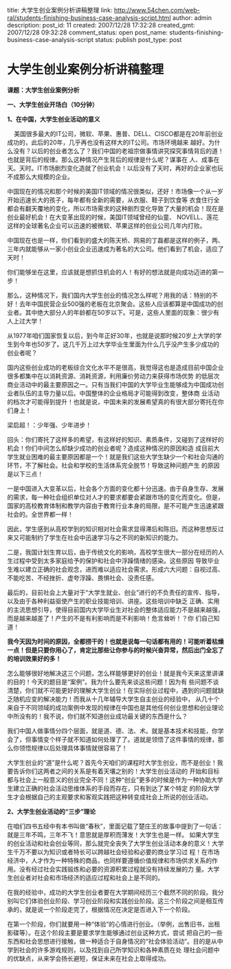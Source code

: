 title: 大学生创业案例分析讲稿整理
link: http://www.54chen.com/web-ral/students-finishing-business-case-analysis-script.html
author: admin
description: 
post_id: 11
created: 2007/12/28 17:32:28
created_gmt: 2007/12/28 09:32:28
comment_status: open
post_name: students-finishing-business-case-analysis-script
status: publish
post_type: post

# 大学生创业案例分析讲稿整理

**课题：大学生创业案例分析**

**一、大学生创业开场白（10分钟）**

**1、在中国，大学生创业活动的意义**

    美国很多最大的IT公司，微软、苹果、惠普、DELL、CISCO都是在20年前创业成功的，此后的20年，几乎再也没有这样大的IT公司。市场环境越来 越好。为什么没有？以后的创业者怎么了？我们中国的老祖宗做事情讲究探究事情背后的道！也就是背后的规律。那么这种情况产生背后的规律是什么呢？谋事在 人、成事在天。天时。IT市场剧烈变化造就了创业机会！以后没有了天时，再好的企业家也玩不成那么大规模的企业。

中国现在的情况和那个时候的美国IT领域的情况很类似，还好！市场像一个从一岁开始迅速长大的孩子，每年都有全新的需要，从衣服、鞋子到饮食等 衣食住行全都会有翻天覆地的变化，所以市场需求的这种剧烈变化导致了大量的机会！现在是创业最好机会！在大变革出现的时候，美国IT领域曾经的仙童、 NOVELL、莲花这样的全球著名企业可以迅速的被微软、苹果这样的创业公司几年内打败。

中国现在也是一样，你们看到的盛大的陈天桥、网易的丁磊都是这样的例子，两、三年内就能够从一家小创业企业迅速成为著名的大公司。他们看到了机会，适应了天时！

你们能够坐在这里，应该就是想抓住机会的人！有好的想法就是向成功迈进的第一步！

那么，这种情况下，我们国内大学生创业的情况怎么样呢？用我的话：特别的不好！去年中国民营企业500强的老板在北京聚会。这些人应该都算是中国成功的创业者。其中绝大部分人的年龄都在50岁以下。可是，这些人里面的现象：很少有人上过大学！

从1977年咱们国家恢复以后，到今年正好30年，也就是说那时候20岁上大学的学生到今年也50岁了。这几千万上过大学毕业生里面为什么几乎没产生多少成功的创业者呢？

国内这些创业成功的老板综合文化水平不是很高，我觉得这也是造成目前中国企业很多都集中在以消耗资源、消耗资源，利用廉价劳动力来获得市场优势 的低层次商业活动中的最主要原因之一。只有当我们中国的大学毕业生能够成为中国成功创业者队伍的主导力量以后。中国整体的企业格局才可能得到改变，整体商 业活动的档次才可能得到提升！也就是说，中国未来的发展希望真的有很大部分寄托在你们身上！

梁启超！：少年强、少年进步！

回头：你们寄托了这样多的希望，有这样好的知识、素质条件，又碰到了这样好的机会！你们中间怎么却缺少成功的创业者呢？造成这种情况的原因和造 成目前大学生就业困难的最主要原因都是一个！就是我们这些大学生缺少一个和社会沟通的环节，不了解社会。社会和学校的生活体系完全脱节！导致这种问题产生 的原因是以下三点！

一是中国进入大变革以后，社会各个方面的变化都十分迅速。由于自身生存、发展的需求，每一种社会组织单位对人才的要求都要会紧跟市场的变化而变化。但是，国家的高校教育体制和教学内容由于教育行业本身的局限，是不可能产生迅速紧跟社会的。全世界都一样！

因此，学生感到从高校学到的知识相对社会需求显得滞后和陈旧。而这种思想反过来又可能制约了学生在社会中迅速学习与之不同的新知识的能力。

二是，我国计划生育以后，由于传统文化的影响，高校学生很大一部分在经历的人生过程中受到太多家庭给予的保护和社会中浮躁情绪的感染。这些原因 导致毕业生难以建立正确的社会观念，进而难以适应社会需求。形成六大问题：自视过高、不能吃苦、不经挫折、虚夸浮躁、畏惧社会、没责任感。

最后的，目前社会上大量对于“大学生就业、创业”进行的不负责任的宣传、指导，以及由于各种利益驱使产生的职业技能培训、讲座。这些培训中缺乏 正确、实用的主流思想引导，使得目前国内大学毕业生对社会的整体适应能力不是越来越强，而是越来越差了！产生的不是有利影响而是不利影响！危言耸听！？你 们自己知道！

**我今天因为时间的原因，全都捞干的！也就是说每一句话都有用的！可能听着枯燥一点！但是只要你用心了，肯定比那些让你参与的时候兴奋异常，然后出门全忘了的培训效果好的多！**

怎么能够很好地解决这三个问题，怎么样能够更好的创业！就是我今天来这里讲课的目的！今天的题目是“案例”。我为什么要先来谈这些问题！因为有 些问题不谈清楚，你们就不可能更好的理解大学生创业！在实际创业过程中，遇到的问题就缺乏随机应变的解决能力！而我从十几年辅导大学生自主创业的经验中， 从几十个来自于不同领域的成功案例中发现的规律在中国也是其他任何创业思想和创业理论中所没有的！我不说，你们就不知道创业成功最关键的东西是什么？

我们中国人做事情分四个层面，就是道、德、法、术。就是基本技术和技能，你学会了，但事情变个样子就不知道如何处理了了。道就是领悟了这件事情的规律，那么你领悟规律以后处理具体事情就很容易了！

大学生创业的“道”是什么呢？首先今天咱们的课程时大学生创业，而不是创业！我要告诉你们这两者之间的关系是有着天壤之别的！大学生创业活动的 开始和目标都与社会上一般意义的创业完全不同！这种“创业”更多的时候是作为一种协助大学生建立正确的社会活动思维体系的手段而存在，只有到达了某个特定 的阶段大学生才会根据自己的主观要求和客观实践把这种转变成社会上所说的创业活动。

**2、大学生创业活动的“三步”理论**

在咱们四书五经中有本书叫做“春秋”，里面记载了楚庄王的故事中提到了一句话：就是三年不鸣，三年不飞！意思就是厚积而薄发！大学生也是一样。 如果大学生的创业活动和社会创业等同，那么就完全丧失了大学生创业活动本身的意义！大学生千万不要以为知识或者特长可以跨越社会经验和必要的商业学习过 程！在市场经济中，人才作为一种特殊的商品，也同样要遵循价值规律和市场供求关系的作用。没有经过社会实践锻炼和必要的资源积累过程就没有持续发展的力 量。大学生创业者对社会和市场经济的适应过程和社会上是不同的。

在我的经验中，成功的大学生创业者要在大学期间经历三个截然不同的阶段。我分别叫它们体验创业阶段、学习创业阶段和实践创业阶段。这三个阶段之间是相互传承的，就是说一个阶段走完了，根据情况在决定是否进入下一个阶段。

在第一个阶段，你们就要用一种“体验”的心情进行创业。（举例，出售旧书，出租影碟等）。在这个阶段主要是要求学生能够通过创业这种方式，尝试 把自己的一些东西和社会思想进行接触，做一种适合于自身情况的“社会体验活动”。目的是从中学到社会的许多游戏规则，以及找到自己所学知识和各种素质在处 理社会问题中的优缺点，从来学会扬长避短，保证未来在社会上取得成功。